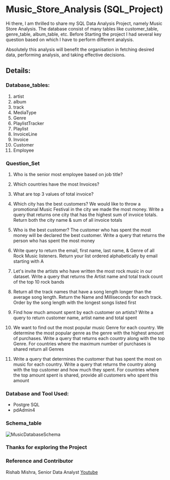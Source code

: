 # Music_Store_Analysis (SQL_Project)

Hi there, I am thrilled to share my SQL Data Analysis Project, namely Music Store Analysis. The database consist of many tables like customer_table, genre_table, album_table, etc. Before Starting the project I had several key question based on which I have to perform different analysis. 

Absolutely this analysis will benefit the organisation in fetching desired data, performing analysis, and taking effective decisions. 

## Details:

### Database_tables:

1) artist
2) album
3) track
4) MediaType
5) Genre
6) PlaylistTracker
7) Playlist
8) InvoiceLine
9) Invoice
10) Customer
11) Employee

### Question_Set

1. Who is the senior most employee based on job title?

2. Which countries have the most Invoices?

3. What are top 3 values of total invoice?

4. Which city has the best customers? We would like to throw a promotional Music Festival in the city we made the most money. Write a query that returns one city that has the highest sum of invoice totals. Return both the city name & sum of all invoice totals

5. Who is the best customer? The customer who has spent the most money will be declared the best customer. Write a query that returns the person who has spent the most money

6. Write query to return the email, first name, last name, & Genre of all Rock Music listeners. Return your list ordered alphabetically by email starting with A

7. Let's invite the artists who have written the most rock music in our dataset. Write a query that returns the Artist name and total track count of the top 10 rock bands

8. Return all the track names that have a song length longer than the average song length. Return the Name and Milliseconds for each track. Order by the song length with the longest songs listed first

9. Find how much amount spent by each customer on artists? Write a query to return customer name, artist name and total spent

10. We want to find out the most popular music Genre for each country. We determine the most popular genre as the genre with the highest amount of purchases. Write a query that returns each country along with the top Genre. For countries where the maximum number of purchases is shared return all Genres

11. Write a query that determines the customer that has spent the most on music for each country. Write a query that returns the country along with the top customer and how much they spent. For countries where the top amount spent is shared, provide all customers who spent this amount

### Database and Tool Used:

* Postgre SQL
* pdAdmin4

### Schema_table
![MusicDatabaseSchema](https://github.com/Ankush-Verma-2807/music_store_analysis_using_sql/assets/155877268/12a5e41e-dd9e-4a51-8718-663d35c964c3)

### Thanks for exploring the Project

### Reference and Contributor

Rishab Mishra, Senior Data Analyst
[Youtube](https://www.youtube.com/@RishabhMishraOfficial)